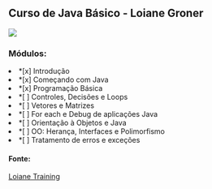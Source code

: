 <h2> Curso de Java Básico - Loiane Groner </h2>

<div>
<img src="https://github.com/inessouza/java/blob/main/cursos/java-basico-loianegroner/imagens/java-basico.PNG?raw=true" />
</div>

<h3> Módulos: </h3>

<li>*[x] Introdução </li>
<li>*[x] Começando com Java </li>
<li>*[x] Programação Básica </li>
<li>*[ ] Controles, Decisões e Loops </li>
<li>*[ ] Vetores e Matrizes </li>
<li>*[ ] For each e Debug de aplicações Java </li>
<li>*[ ] Orientação à Objetos e Java</li>
<li>*[ ] OO: Herança, Interfaces e Polimorfismo </li>
<li>*[ ] Tratamento de erros e exceções </li>

<h4>Fonte: </h4> <a href="https://loiane.training/curso/java-basico">Loiane Training</a>
